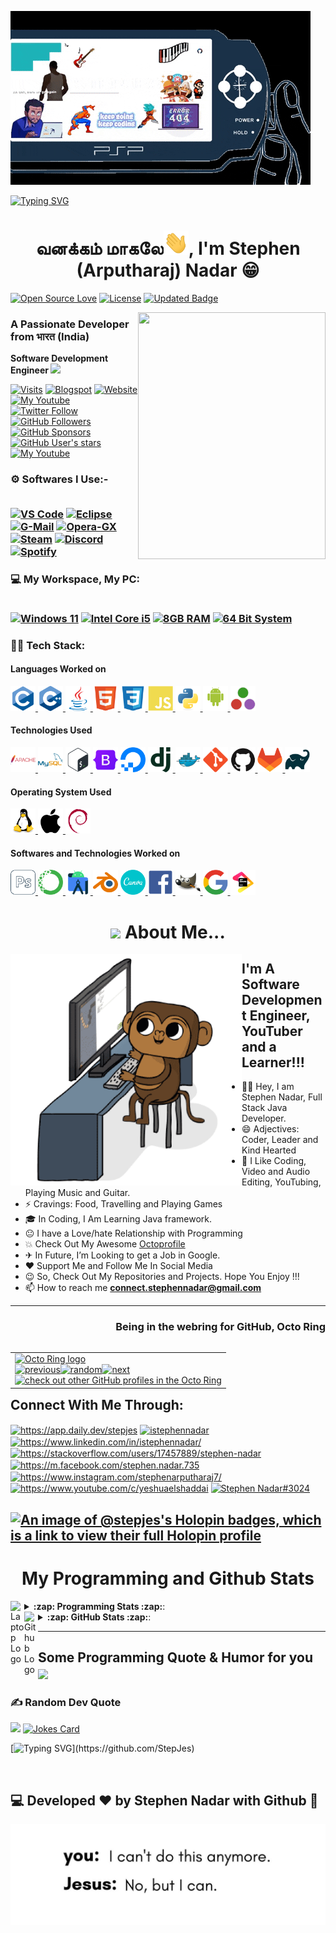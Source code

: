 ![Top Doodle](/files/PSP.gif)

[![Typing SVG](https://readme-typing-svg.herokuapp.com/?font=Righteous&color=016EEA&size=60&center=true&vCenter=true&width=900&height=100&lines=Hello+%F0%9F%91%8B+My+Name+is+Stephen.;I+Am+a+Java+Developer.;Feel+Free+to+Get+in+Touch.+%F0%9F%98%84;Nice+to+Meet+You!!!...;வணக்கம்!+नमस्ते!+Welcome!+🙆🏽)](https://github.com/StepJes)

<h1 align="center">வனக்கம் மாகலே<img src="https://raw.githubusercontent.com/ABSphreak/ABSphreak/master/gifs/Hi.gif" width="40px" />, I'm Stephen (Arputharaj) Nadar 😁</h1>

[![Open Source Love](https://badges.frapsoft.com/os/v2/open-source.svg?v=103)](https://github.com/StepJes)
[![License](https://img.shields.io/badge/License-AGPL-blue)](https://github.com/StepJes)
[![Updated Badge](https://img.shields.io/github/last-commit/StepJes/StepJes/master?label=Last%20Updated&style=flat)](https://github.com/StepJes/StepJes/commits)

<img align='right' src="https://api.daily.dev/devcards/1897c902a29d46a2b1e4a7f272bf5203.png?r=trb" width="300" height="395">
<h3 align="left">A Passionate Developer from भारत (India)</h3>

<b> Software Development Engineer </b><img src="https://media.giphy.com/media/zOvBKUUEERdNm/giphy-downsized.gif" width="50">
</em></p>

[![Visits](https://komarev.com/ghpvc/?username=StepJes&label=Github%20Profile%20Visits&color=6E5494&logo=github&style=flat-square)](https://github.com/StepJes)
[![Blogspot](https://img.shields.io/badge/Blogspot-dd8226.svg?logo=linkedin&logoColor=white)](https://stepjes7.blogspot.com/?m=1)
[![Website](https://img.shields.io/website?label=My%20Website&logo=Google-Chrome&logoColor=white&style=flat-square&url=https://www.stephennadar.com)](https://www.stephennadar.com)
[![My Youtube](https://img.shields.io/youtube/channel/subscribers/UCLlXfSNQbFPX1seBpGWaMWg?color=%23ff0000&label=YT%20Subscribers&logo=Youtube&logoColor=%23ff0000&style=flat-square)](https://www.youtube.com/channel/UCLlXfSNQbFPX1seBpGWaMWg)
[![Twitter Follow](https://img.shields.io/twitter/follow/istephennadar?color=1DA1F2&label=Follow%20Me&logo=twitter&style=flat-square)](https://twitter.com/intent/follow?original_referer=https%3A%2F%2Fgithub.com%2FAbout-Me&screen_name=istephennadar)
[![GitHub Followers](https://img.shields.io/github/followers/StepJes?label=Github%20Followers&logo=github&style=flat-square)](https://github.com/StepJes)
[![GitHub Sponsors](https://img.shields.io/github/sponsors/3kh0?label=Sponsors&logo=githubsponsors&style=flat-square)](https://github.com/StepJes)
[![GitHub User's stars](https://img.shields.io/github/stars/3kh0?color=yellow&label=User%20Stars&style=flat-square&logo=github&logoColor=yellow)](https://github.com/StepJes)
[![My Youtube](https://img.shields.io/youtube/channel/subscribers/UCLlXfSNQbFPX1seBpGWaMWg?color=%23ff0000&label=YT%20Subscribers&logo=Youtube&logoColor=%23ff0000&style=flat-square)](https://www.youtube.com/channel/UCLlXfSNQbFPX1seBpGWaMWg)
<br/>

<h3 align='left'>
  ⚙️ Softwares I Use:-<br/><br/>

[![VS Code](https://img.shields.io/badge/Editor-VS%20Code-blue/?logo=visualstudiocode&logoColor=blue&color=blue)](https://code.visualstudio.com/)
[![Eclipse](https://img.shields.io/badge/Eclipse-IDE-blue/?logo=eclipse&logoColor=violet&color=violet)](https://https://www.eclipse.org//)
[![G-Mail](https://img.shields.io/badge/Uses-Gmail-blue/?logo=gmail&logoColor=warning&color=red)](https://github.com/StepJes)
[![Opera-GX](https://img.shields.io/badge/Uses-OperaGX-blue/?logo=opera&logoColor=ff1b2d&color=ff1b2d)](https://www.opera.com/gx)
[![Steam](https://img.shields.io/badge/Uses-Steam-blue/?logo=steam&logoColor=1b2838&color=1b2838)](https://store.steampowered.com/)
[![Discord](https://img.shields.io/discord/1025816301131800730?color=blue&label=Discord&logo=Discord&logoColor=blue)](https://www.discordapp.com/users/895679571351986247)
[![Spotify](https://img.shields.io/badge/Listens%20to-Spotify-blue/?logo=spotify&logoColor=warning&color=1DB954)](https://open.spotify.com/user/3rpxiap4czveo8clwzcqaf68e)

</h3>

<h3 align='left'>
  💻 My Workspace, My PC:<br/><br/>

[![Windows 11](https://img.shields.io/badge/Windows%2011-%230078D6.svg?&style=flat-square&logo=windows&logoColor=white)](https://github.com/StepJes)
[![Intel Core i5](https://img.shields.io/badge/Intel-Core%20i5%2011th%20%20Gen-%230071C5.svg?&style=flat-square&logo=intel&logoColor=white)](https://github.com/StepJes)
[![8GB RAM](https://img.shields.io/badge/RAM-8GB-%230071C5.svg?&style=flat-square&logoColor=white)](https://github.com/StepJes)
[![64 Bit System](https://img.shields.io/badge/System%20Type-64%20Bit-%230071C5.svg?&style=flat-square)](https://github.com/StepJes)
<br/>

</h3>

<h3 align='left'>
   🧑‍💻 Tech Stack:<br/>
<h4>Languages Worked on</h4>
  <p align="left"> 
  <a href="https://www.cprogramming.com/" target="_blank" rel="noreferrer"> <img src="https://raw.githubusercontent.com/devicons/devicon/master/icons/c/c-original.svg" alt="c" width="40" height="40"/> </a> 
  <a href="https://www.w3schools.com/cpp/" target="_blank" rel="noreferrer"> <img src="https://raw.githubusercontent.com/devicons/devicon/master/icons/cplusplus/cplusplus-original.svg" alt="cplusplus" width="40" height="40"/> </a>
  <a href="https://www.java.com" target="_blank" rel="noreferrer"> <img src="https://raw.githubusercontent.com/devicons/devicon/master/icons/java/java-original.svg" alt="java" width="40" height="40"/> </a>
  <a href="https://www.w3schools.com/html/" target="_blank" rel="noreferrer"> <img src="https://raw.githubusercontent.com/devicons/devicon/master/icons/html5/html5-original.svg" alt="html5" width="40" height="40"/> </a>  
  <a href="https://www.w3schools.com/css/" target="_blank" rel="noreferrer"> <img src="https://raw.githubusercontent.com/devicons/devicon/master/icons/css3/css3-original.svg" alt="css3" width="40" height="40"/> </a> 
  <a href="https://www.w3schools.com/js/" target="_blank" rel="noreferrer"> <img src="https://raw.githubusercontent.com/devicons/devicon/master/icons/javascript/javascript-plain.svg" alt="css3" width="40" height="40"/> </a> 
  <a href="https://www.python.org" target="_blank" rel="noreferrer"> <img src="https://raw.githubusercontent.com/devicons/devicon/master/icons/python/python-original.svg" alt="python" width="40" height="40"/> </a> 
  <a href="https://developer.android.com" target="_blank" rel="noreferrer"> 
  <img src="https://raw.githubusercontent.com/devicons/devicon/master/icons/android/android-original-wordmark.svg" alt="android" width="40" height="40"/> </a> 
   <a href="https://julialang.org" target="_blank" rel="noreferrer"> <img src="https://raw.githubusercontent.com/devicons/devicon/master/icons/julia/julia-original.svg" alt="julia" width="40" height="40"/> </a>
   <br/>

   

<h4>Technologies Used</h4>
<a href="https://httpd.apache.org" target="_blank" rel="noreferrer"> <img src="https://raw.githubusercontent.com/devicons/devicon/master/icons/apache/apache-original-wordmark.svg" alt="apache" width="40" height="40"/> </a>
<a href="https://www.mysql.com/" target="_blank" rel="noreferrer"> <img src="https://raw.githubusercontent.com/devicons/devicon/master/icons/mysql/mysql-original-wordmark.svg" alt="mysql" width="40" height="40"/> </a>
<a href="https://www.gnu.org/software/bash/" target="_blank" rel="noreferrer"> <img src="https://raw.githubusercontent.com/devicons/devicon/master/icons/bash/bash-original.svg" alt="mysql" width="40" height="40"/> </a>
<a href="https://getbootstrap.com" target="_blank" rel="noreferrer"> <img src="https://raw.githubusercontent.com/devicons/devicon/master/icons/bootstrap/bootstrap-original.svg" alt="bootstrap" width="40" height="40"/> </a>
<a href="https://www.digitalocean.com" target="_blank" rel="noreferrer"> <img src="https://raw.githubusercontent.com/devicons/devicon/master/icons/digitalocean/digitalocean-original.svg" alt="digitalocean" width="40" height="40"/> </a>
<a href="https://www.djangoproject.com" target="_blank" rel="noreferrer"> <img src="https://raw.githubusercontent.com/devicons/devicon/master/icons/django/django-plain.svg" alt="django" width="40" height="40"/> </a>
<a href="https://www.docker.com" target="_blank" rel="noreferrer"> <img src="https://raw.githubusercontent.com/devicons/devicon/master/icons/docker/docker-original.svg" alt="docker" width="40" height="40"/> </a>
<a href="https://git-scm.com" target="_blank" rel="noreferrer"> <img src="https://raw.githubusercontent.com/devicons/devicon/master/icons/git/git-original.svg" alt="git" width="40" height="40"/> </a>
<a href="https://github.com" target="_blank" rel="noreferrer"> <img src="https://raw.githubusercontent.com/devicons/devicon/master/icons/github/github-original.svg" alt="github" width="40" height="40"/> </a>
<a href="https://gitlab.com" target="_blank" rel="noreferrer"> <img src="https://raw.githubusercontent.com/devicons/devicon/master/icons/gitlab/gitlab-original.svg" alt="gitlab" width="40" height="40"/> </a>
<a href="https://gradle.org" target="_blank" rel="noreferrer"> <img src="https://raw.githubusercontent.com/devicons/devicon/master/icons/gradle/gradle-plain.svg" alt="gradle" width="40" height="40"/> </a>



<br/>




<h4>Operating System Used</h4>
<a href="https://www.linux.org" target="_blank" rel="noreferrer"> <img src="https://raw.githubusercontent.com/devicons/devicon/master/icons/linux/linux-original.svg" alt="linux" width="40" height="40"/> </a>
<a href="https://www.apple.com/in/" target="_blank" rel="noreferrer"> <img src="https://raw.githubusercontent.com/devicons/devicon/master/icons/apple/apple-original.svg" alt="apple" width="40" height="40"/> </a>
<a href="https://www.debian.org" target="_blank" rel="noreferrer"> <img src="https://raw.githubusercontent.com/devicons/devicon/master/icons/debian/debian-original.svg" alt="debian" width="40" height="40"/> </a>

<br/>








<h4>Softwares and Technologies Worked on</h4>
<a href="https://www.photoshop.com/en" target="_blank" rel="noreferrer"> <img src="https://raw.githubusercontent.com/devicons/devicon/master/icons/photoshop/photoshop-line.svg" alt="photoshop" width="40" height="40"/> </a>
<a href="https://www.anaconda.com" target="_blank" rel="noreferrer"> <img src="https://raw.githubusercontent.com/devicons/devicon/master/icons/anaconda/anaconda-original.svg" alt="anaconda" width="40" height="40"/> </a>
<a href="https://developer.android.com" target="_blank" rel="noreferrer"> <img src="https://raw.githubusercontent.com/devicons/devicon/master/icons/androidstudio/androidstudio-original.svg" alt="androidstudio" width="40" height="40"/> </a>
<a href="https://www.blender.org" target="_blank" rel="noreferrer"> <img src="https://raw.githubusercontent.com/devicons/devicon/master/icons/blender/blender-original.svg" alt="blender" width="40" height="40"/> </a>
<a href="https://www.canva.com" target="_blank" rel="noreferrer"> <img src="https://raw.githubusercontent.com/devicons/devicon/master/icons/canva/canva-original.svg" alt="canva" width="40" height="40"/> </a>
<a href="https://www.facebook.com" target="_blank" rel="noreferrer"> <img src="https://raw.githubusercontent.com/devicons/devicon/master/icons/facebook/facebook-plain.svg" alt="facebook" width="40" height="40"/> </a>
<a href="https://www.gimp.org" target="_blank" rel="noreferrer"> <img src="https://raw.githubusercontent.com/devicons/devicon/master/icons/gimp/gimp-original.svg" alt="gimp" width="40" height="40"/> </a>
<a href="https://www.google.com" target="_blank" rel="noreferrer"> <img src="https://raw.githubusercontent.com/devicons/devicon/master/icons/google/google-original.svg" alt="google" width="40" height="40"/> </a>
<a href="https://jetbrains.com" target="_blank" rel="noreferrer"> <img src="https://raw.githubusercontent.com/devicons/devicon/master/icons/jetbrains/jetbrains-original.svg" alt="jetbrains" width="40" height="40"/> </a>
</p>




<!--
<p align="left"> <a href="https://developer.android.com" target="_blank" rel="noreferrer"> 
  <img src="https://raw.githubusercontent.com/devicons/devicon/master/icons/android/android-original-wordmark.svg" alt="android" width="40" height="40"/> </a> 
  <a href="https://www.cprogramming.com/" target="_blank" rel="noreferrer"> <img src="https://raw.githubusercontent.com/devicons/devicon/master/icons/c/c-original.svg" alt="c" width="40" height="40"/> </a> 
  <a href="https://www.w3schools.com/cpp/" target="_blank" rel="noreferrer"> <img src="https://raw.githubusercontent.com/devicons/devicon/master/icons/cplusplus/cplusplus-original.svg" alt="cplusplus" width="40" height="40"/> </a> 
  <a href="https://www.w3schools.com/css/" target="_blank" rel="noreferrer"> <img src="https://raw.githubusercontent.com/devicons/devicon/master/icons/css3/css3-original-wordmark.svg" alt="css3" width="40" height="40"/> </a> 
  <a href="https://www.java.com" target="_blank" rel="noreferrer"> <img src="https://raw.githubusercontent.com/devicons/devicon/master/icons/java/java-original.svg" alt="java" width="40" height="40"/> </a> <a href="https://www.mysql.com/" target="_blank" rel="noreferrer"> <img src="https://raw.githubusercontent.com/devicons/devicon/master/icons/mysql/mysql-original-wordmark.svg" alt="mysql" width="40" height="40"/> </a> <a href="https://www.photoshop.com/en" target="_blank" rel="noreferrer"> <img src="https://raw.githubusercontent.com/devicons/devicon/master/icons/photoshop/photoshop-line.svg" alt="photoshop" width="40" height="40"/> </a> <a href="https://www.python.org" target="_blank" rel="noreferrer"> <img src="https://raw.githubusercontent.com/devicons/devicon/master/icons/python/python-original.svg" alt="python" width="40" height="40"/> </a> 
</p>
--
[![Javascript](https://img.shields.io/badge/Knows-JavaScript-blue/?logo=javascript&logoColor=warning&color=yellow)](https://github.com/StepJes)
[![HTML](https://img.shields.io/badge/Knows-HTML-blue/?logo=html5&logoColor=warning&color=orange)](https://github.com/StepJes)
[![Markdown](https://img.shields.io/badge/Knows-MarkDown-FFF?logo=markdown)](https://github.com/StepJes)
-->
</h3>

<h1 align="center"><img src="https://media.giphy.com/media/VgCDAzcKvsR6OM0uWg/giphy.gif" width="50"> About Me...</h1>

<img align="left" alt="GIF-1" width="370px" height="370px" src="https://github.com/keshavsingh4522/keshavsingh4522/blob/master/Assets/Monkey_Kid_Coding.gif" />

## I'm A Software Development Engineer, YouTuber and a Learner!!!

 - 👱🏼 Hey, I am Stephen Nadar, Full Stack Java Developer.
 - 😄 Adjectives: Coder, Leader and Kind Hearted
 - 🌈 I Like Coding, Video and Audio Editing, YouTubing, Playing Music and Guitar.
 - ⚡ Cravings: Food, Travelling and Playing Games
 - 🎓 In Coding, I Am Learning Java framework.
 - 😐 I have a Love/hate Relationship with Programming
 - 💥 Check Out My Awesome [Octoprofile][octoprofile]
 - ✈ In Future, I’m Looking to get a Job in Google.
 - ❤️ Support Me and Follow Me In Social Media
 - 😉 So, Check Out My Repositories and Projects. Hope You Enjoy !!!
 - 📫 How to reach me **connect.stephennadar@gmail.com**

---

<h3 align="right">Being in the webring for GitHub, Octo Ring</h3>
<table align="right"><tbody><tr><td><a href="https://octo-ring.com/"><img src="https://octo-ring.com/static/img/widget/top.png" width="99%" alt="Octo Ring logo" align="top"></a><br><a href="https://octo-ring.com/p/StepJes/prev"><img src="https://octo-ring.com/static/img/widget/prev.png" width="33%" alt="previous" align="top" title="previous profile"></a><a href="https://octo-ring.com/p/StepJes/random"><img src="https://octo-ring.com/static/img/widget/random.png" width="33%" alt="random" align="top" title="random profile"></a><a href="https://octo-ring.com/p/StepJes/next"><img src="https://octo-ring.com/static/img/widget/next.png" width="33%" alt="next" align="top" title="next profile"></a><br><a href="https://octo-ring.com/"><img src="https://octo-ring.com/static/img/widget/bottom.png" width="99%" alt="check out other GitHub profiles in the Octo Ring" align="top"></a></td></tr></tbody></table>
<p align="right">

## Connect With Me Through:

<p align="left">
<a href="https://dev.to/https://app.daily.dev/stephennadar" target="blank"><img align="center" src="https://raw.githubusercontent.com/rahuldkjain/github-profile-readme-generator/master/src/images/icons/Social/devto.svg" alt="https://app.daily.dev/stepjes" height="30" width="40" /></a>
<a href="https://twitter.com/istephennadar" target="blank"><img align="center" src="https://raw.githubusercontent.com/rahuldkjain/github-profile-readme-generator/master/src/images/icons/Social/twitter.svg" alt="istephennadar" height="30" width="40" /></a>
<a href="https://linkedin.com/in/https://www.linkedin.com/in/istephennadar/" target="blank"><img align="center" src="https://raw.githubusercontent.com/rahuldkjain/github-profile-readme-generator/master/src/images/icons/Social/linked-in-alt.svg" alt="https://www.linkedin.com/in/istephennadar/" height="30" width="40" /></a>
<a href="https://stackoverflow.com/users/https://stackoverflow.com/users/17457889/stephen-nadar" target="blank"><img align="center" src="https://raw.githubusercontent.com/rahuldkjain/github-profile-readme-generator/master/src/images/icons/Social/stack-overflow.svg" alt="https://stackoverflow.com/users/17457889/stephen-nadar" height="30" width="40" /></a>
<a href="https://fb.com/https://m.facebook.com/stephen.nadar.735" target="blank"><img align="center" src="https://raw.githubusercontent.com/rahuldkjain/github-profile-readme-generator/master/src/images/icons/Social/facebook.svg" alt="https://m.facebook.com/stephen.nadar.735" height="30" width="40" /></a>
<a href="https://instagram.com/https://www.instagram.com/stephenarputharaj7/" target="blank"><img align="center" src="https://raw.githubusercontent.com/rahuldkjain/github-profile-readme-generator/master/src/images/icons/Social/instagram.svg" alt="https://www.instagram.com/stephenarputharaj7/" height="30" width="40" /></a>
<a href="https://www.youtube.com/c/yeshuaelshaddai" target="blank"><img align="center" src="https://raw.githubusercontent.com/rahuldkjain/github-profile-readme-generator/master/src/images/icons/Social/youtube.svg" alt="https://www.youtube.com/c/yeshuaelshaddai" height="30" width="40" /></a>
<a href="https://discord.gg/Stephen Nadar#3024" target="blank"><img align="center" src="https://raw.githubusercontent.com/rahuldkjain/github-profile-readme-generator/master/src/images/icons/Social/discord.svg" alt="Stephen Nadar#3024" height="30" width="40" /></a>
</p>

[![An image of @stepjes's Holopin badges, which is a link to view their full Holopin profile](https://holopin.me/stepjes)](https://holopin.io/@stepjes)
---


<h1 align="center">My Programming and Github Stats</h1>

 <details> 
<summary> <img align="left" alt="Laptop Logo" width="22px" src="https://upload.wikimedia.org/wikipedia/commons/d/d7/Computer.svg"/> <b>:zap: Programming Stats :zap:</b>: </summary>
 <br>

<!--START_SECTION:waka-->

![Code Time](http://img.shields.io/badge/Code%20Time-40%20hrs%2059%20mins-blue)

![Lines of code](https://img.shields.io/tokei/lines/github/StepJes/StepJes?color=blue&label=Lines%20of%20Code%20since%20First%20Hello%20World%21%21%21&logoColor=white)

**🐱 My GitHub Data**

> 🏆 Contributions in the Year ![Contributions in the Current Year](https://github-readme-stats.vercel.app/api?username=StepJes&count_private=true&show_icons=true&theme=radical&hide=prs&include_all_commits=true&hide_title=true&hide_rank=true)
>
> 📦 94.5 kB Used in GitHub's Storage ![GitHub Profile Size](https://github-size.vercel.app/api?username=StepJes&label=Profile%20Size)
>
> 🌱 Open to job opportunities
>
> 📜 Public Repositories ![Public Repositories](https://img.shields.io/github/repos/StepJes?label=Public%20Repositories)
>
> 🔑 1 Private Repository ![Private Repositories](https://img.shields.io/badge/Private%20Repos-1-blue)

📊 **I Spent My Time On**

```text
⌚︎ Time Zone: Asia/Kolkata

💬 Programming Languages:
Java, Python, C, C++, Julia, HTML, CSS, JavaScript

🔥 Editors:
Eclipse, VS Code, Notepad++

🐱‍💻 Projects:
Desktop Assistant Sandra, ACH

💻 Operating System:
Windows 11

```

<!--END_SECTION:waka-->

</details>

<details>
  <summary> <img align="left" alt="Github Logo" width="22px" src="https://upload.wikimedia.org/wikipedia/commons/thumb/a/ae/Github-desktop-logo-symbol.svg/640px-Github-desktop-logo-symbol.svg.png" /> <b>:zap: GitHub Stats :zap:</b>: </summary>
<br />
<div align="center">

<img src='https://github-readme-stats.vercel.app/api?username=StepJes&show_icons=true&theme=radical&count_private=true&border_color=2e4058&line_height=40'  
align="left" />

<img src='https://github-readme-stats.vercel.app/api/top-langs/?username=StepJes&theme=merko&langs_count=5&border_color=2e4058' />

[![trophy](https://github-profile-trophy.vercel.app/?username=StepJes&theme=darkhub&row=1&column=7)](https://github.com/StepJes)

[![](https://github-readme-streak-stats.herokuapp.com/?user=StepJes&theme=great-gatsby)](https://github.com/StepJes)

</div>
</details>

---

## Some Programming Quote & Humor for you <img align ='center' src='https://media2.giphy.com/media/UQDSBzfyiBKvgFcSTw/giphy.gif?cid=ecf05e47p3cd513axbek3f56ti3jzizq8hincw20jauyyfyw&rid=giphy.gif' width = '32px'></h2>

### ✍️ Random Dev Quote

![](https://quotes-github-readme.vercel.app/api?type=horizontal&theme=dark)
[![Jokes Card](https://readme-jokes.vercel.app/api?theme=default)](https://github.com/StepJes)

[![Typing SVG](https://readme-typing-svg.herokuapp.com/?font=Righteous&color=016EEA&size=60&center=true&vCenter=true&width=900&height=100&lines=Thanks+For+Visiting+My+Profile!!.;Visit+Again!...)](https://github.com/StepJes)

<br>

## 💻 Developed ❤️ by **Stephen Nadar** with **Github** 🙏

![Bottom Doodle](/files/mine.png)

</details>

[website]: https://stephennadar.dev/
[octoprofile]: https://octoprofile.vercel.app/user?id=StepJes
[youtube]: https://www.youtube.com/channel/UCLlXfSNQbFPX1seBpGWaMWg
[twitter]: https://twitter.com/stephennadar007
[discord]: https://discord.com/channels/1025816301131800730/1025816302381694977
